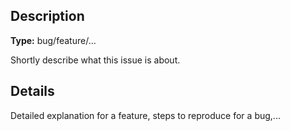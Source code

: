 ## Description

**Type:** bug/feature/...

Shortly describe what this issue is about.

## Details

Detailed explanation for a feature, steps to reproduce for a bug,...
